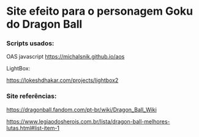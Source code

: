 # Site efeito para o personagem Goku do Dragon Ball

### Scripts usados:

OAS javascript
https://michalsnik.github.io/aos

LightBox:

https://lokeshdhakar.com/projects/lightbox2

### Site referências:

https://dragonball.fandom.com/pt-br/wiki/Dragon_Ball_Wiki

https://www.legiaodosherois.com.br/lista/dragon-ball-melhores-lutas.html#list-item-1
